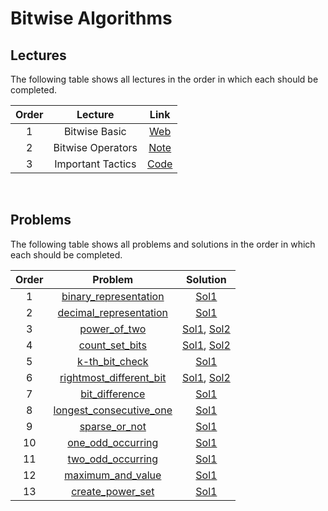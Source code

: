 # Bitwise Algorithms

## Lectures

The following table shows all lectures in the order in which each should be completed.

| Order | Lecture | Link |
|:---:|:---:|:---:|
| 1 | Bitwise Basic | [Web](lectures/bitwise_basic.md) |
| 2 | Bitwise Operators | [Note](lectures/bitwise_operators.txt) |
| 3 | Important Tactics | [Code](lectures/important_tactics.cpp) |
<br>

## Problems

The following table shows all problems and solutions in the order in which each should be completed.

| Order | Problem | Solution |
|:---:|:---:|:---:|
| 1 | [binary_representation](problems/binary_representation.pdf) | [Sol1](solutions/binary_representation.cpp) |
| 2 | [decimal_representation](problems/decimal_representation.pdf) | [Sol1](solutions/decimal_representation.cpp) |
| 3 | [power_of_two](problems/power_of_two.pdf) | [Sol1](solutions/power_of_two-sol1.cpp), [Sol2](solutions/power_of_two-sol2.cpp) |
| 4 | [count_set_bits](problems/count_set_bits.pdf) | [Sol1](solutions/count_set_bits-sol1.cpp), [Sol2](solutions/count_set_bits-sol2.cpp) |
| 5 | [k-th_bit_check](problems/k-th_bit_check.pdf) | [Sol1](solutions/k-th_bit_check.cpp) |
| 6 | [rightmost_different_bit](problems/rightmost_different_bit.pdf) | [Sol1](solutions/rightmost_different_bit-sol1.cpp), [Sol2](solutions/rightmost_different_bit-sol2.cpp) |
| 7 | [bit_difference](problems/bit_difference.pdf) | [Sol1](solutions/bit_difference.cpp) |
| 8 | [longest_consecutive_one](problems/longest_consecutive_one.pdf) | [Sol1](solutions/longest_consecutive_one.cpp) |
| 9 | [sparse_or_not](problems/sparse_or_not.pdf) | [Sol1](solutions/sparse_or_not.cpp) |
| 10 | [one_odd_occurring](problems/one_odd_occurring.pdf) | [Sol1](solutions/one_odd_occurring.cpp) |
| 11 | [two_odd_occurring](problems/two_odd_occurring.pdf) | [Sol1](solutions/two_odd_occurring.cpp) |
| 12 | [maximum_and_value](problems/maximum_and_value.pdf) | [Sol1](solutions/maximum_and_value.cpp) |
| 13 | [create_power_set](problems/create_power_set.pdf) | [Sol1](solutions/create_power_set.cpp) |
